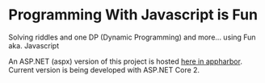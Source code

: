 # Programming With Javascript is Fun
Solving riddles and one DP (Dynamic Programming) and more... using Fun aka. Javascript

An ASP.NET (aspx) version of this project is hosted <a target="_blank" href="http://adsfasd.apphb.com/JsProgramming/">here in appharbor</a>. Current version is being developed with ASP.NET Core 2.
